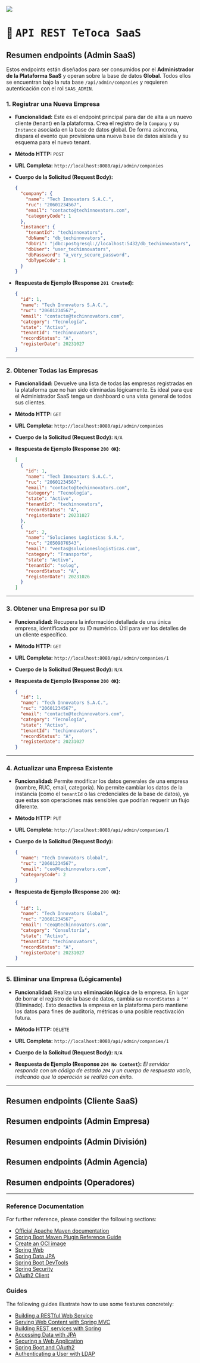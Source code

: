 ![](./.github/tetoca_cover.png)

# :hammer: <samp>API REST TeToca SaaS</samp>

## Resumen endpoints (Admin SaaS)

Estos endpoints están diseñados para ser consumidos por el **Administrador 
de la Plataforma SaaS** y operan sobre la base de datos **Global**. Todos 
ellos se encuentran bajo la ruta base `/api/admin/companies` y requieren 
autenticación con el rol `SAAS_ADMIN`.

### 1. Registrar una Nueva Empresa

*   **Funcionalidad:** Este es el endpoint principal para dar de alta a un 
nuevo cliente (tenant) en la plataforma. Crea el registro de la `Company` y 
su `Instance` asociada en la base de datos global. De forma asíncrona, 
dispara el evento que provisiona una nueva base de datos aislada y su 
esquema para el nuevo tenant.

*   **Método HTTP:** `POST`
*   **URL Completa:** `http://localhost:8080/api/admin/companies`
*   **Cuerpo de la Solicitud (Request Body):**

    ```json
    {
      "company": {
        "name": "Tech Innovators S.A.C.",
        "ruc": "20601234567",
        "email": "contacto@techinnovators.com",
        "categoryCode": 1
      },
      "instance": {
        "tenantId": "techinnovators",
        "dbName": "db_techinnovators",
        "dbUri": "jdbc:postgresql://localhost:5432/db_techinnovators",
        "dbUser": "user_techinnovators",
        "dbPassword": "a_very_secure_password",
        "dbTypeCode": 1
      }
    }
    ```

*   **Respuesta de Ejemplo (Response `201 Created`):**

    ```json
    {
      "id": 1,
      "name": "Tech Innovators S.A.C.",
      "ruc": "20601234567",
      "email": "contacto@techinnovators.com",
      "category": "Tecnología",
      "state": "Activo",
      "tenantId": "techinnovators",
      "recordStatus": "A",
      "registerDate": 20231027
    }
    ```

---

### 2. Obtener Todas las Empresas

*   **Funcionalidad:** Devuelve una lista de todas las empresas registradas 
en la plataforma que no han sido eliminadas lógicamente. Es ideal para que 
el Administrador SaaS tenga un dashboard o una vista general de todos sus 
clientes.

*   **Método HTTP:** `GET`
*   **URL Completa:** `http://localhost:8080/api/admin/companies`
*   **Cuerpo de la Solicitud (Request Body):** `N/A`

*   **Respuesta de Ejemplo (Response `200 OK`):**

    ```json
    [
      {
        "id": 1,
        "name": "Tech Innovators S.A.C.",
        "ruc": "20601234567",
        "email": "contacto@techinnovators.com",
        "category": "Tecnología",
        "state": "Activo",
        "tenantId": "techinnovators",
        "recordStatus": "A",
        "registerDate": 20231027
      },
      {
        "id": 2,
        "name": "Soluciones Logísticas S.A.",
        "ruc": "20509876543",
        "email": "ventas@solucioneslogisticas.com",
        "category": "Transporte",
        "state": "Activo",
        "tenantId": "solog",
        "recordStatus": "A",
        "registerDate": 20231026
      }
    ]
    ```

---

### 3. Obtener una Empresa por su ID

*   **Funcionalidad:** Recupera la información detallada de una única 
empresa, identificada por su ID numérico. Útil para ver los detalles de 
un cliente específico.

*   **Método HTTP:** `GET`
*   **URL Completa:** `http://localhost:8080/api/admin/companies/1`
*   **Cuerpo de la Solicitud (Request Body):** `N/A`

*   **Respuesta de Ejemplo (Response `200 OK`):**

    ```json
    {
      "id": 1,
      "name": "Tech Innovators S.A.C.",
      "ruc": "20601234567",
      "email": "contacto@techinnovators.com",
      "category": "Tecnología",
      "state": "Activo",
      "tenantId": "techinnovators",
      "recordStatus": "A",
      "registerDate": 20231027
    }
    ```

---

### 4. Actualizar una Empresa Existente

*   **Funcionalidad:** Permite modificar los datos generales de una 
empresa (nombre, RUC, email, categoría). No permite cambiar los datos de 
la instancia (como el `tenantId` o las credenciales de la base de datos), 
ya que estas son operaciones más sensibles que podrían requerir un flujo 
diferente.

*   **Método HTTP:** `PUT`
*   **URL Completa:** `http://localhost:8080/api/admin/companies/1`
*   **Cuerpo de la Solicitud (Request Body):**

    ```json
    {
      "name": "Tech Innovators Global",
      "ruc": "20601234567",
      "email": "ceo@techinnovators.com",
      "categoryCode": 2
    }
    ```

*   **Respuesta de Ejemplo (Response `200 OK`):**

    ```json
    {
      "id": 1,
      "name": "Tech Innovators Global",
      "ruc": "20601234567",
      "email": "ceo@techinnovators.com",
      "category": "Consultoría",
      "state": "Activo",
      "tenantId": "techinnovators",
      "recordStatus": "A",
      "registerDate": 20231027
    }
    ```

---

### 5. Eliminar una Empresa (Lógicamente)

*   **Funcionalidad:** Realiza una **eliminación lógica** de la empresa. En 
lugar de borrar el registro de la base de datos, cambia su `recordStatus` 
a `'*'` (Eliminado). Esto desactiva la empresa en la plataforma pero 
mantiene los datos para fines de auditoría, métricas o una posible 
reactivación futura.

*   **Método HTTP:** `DELETE`
*   **URL Completa:** `http://localhost:8080/api/admin/companies/1`
*   **Cuerpo de la Solicitud (Request Body):** `N/A`

*   **Respuesta de Ejemplo (Response `204 No Content`):**
    *El servidor responde con un código de estado `204` y un cuerpo de 
    respuesta vacío, indicando que la operación se realizó con éxito.*

---

## Resumen endpoints (Cliente SaaS)

## Resumen endpoints (Admin Empresa)

## Resumen endpoints (Admin División)

## Resumen endpoints (Admin Agencia)

## Resumen endpoints (Operadores)


---

### Reference Documentation
For further reference, please consider the following sections:

* [Official Apache Maven documentation](https://maven.apache.org/guides/index.html)
* [Spring Boot Maven Plugin Reference Guide](https://docs.spring.io/spring-boot/3.5.0/maven-plugin)
* [Create an OCI image](https://docs.spring.io/spring-boot/3.5.0/maven-plugin/build-image.html)
* [Spring Web](https://docs.spring.io/spring-boot/3.5.0/reference/web/servlet.html)
* [Spring Data JPA](https://docs.spring.io/spring-boot/3.5.0/reference/data/sql.html#data.sql.jpa-and-spring-data)
* [Spring Boot DevTools](https://docs.spring.io/spring-boot/3.5.0/reference/using/devtools.html)
* [Spring Security](https://docs.spring.io/spring-boot/3.5.0/reference/web/spring-security.html)
* [OAuth2 Client](https://docs.spring.io/spring-boot/3.5.0/reference/web/spring-security.html#web.security.oauth2.client)

### Guides
The following guides illustrate how to use some features concretely:

* [Building a RESTful Web Service](https://spring.io/guides/gs/rest-service/)
* [Serving Web Content with Spring MVC](https://spring.io/guides/gs/serving-web-content/)
* [Building REST services with Spring](https://spring.io/guides/tutorials/rest/)
* [Accessing Data with JPA](https://spring.io/guides/gs/accessing-data-jpa/)
* [Securing a Web Application](https://spring.io/guides/gs/securing-web/)
* [Spring Boot and OAuth2](https://spring.io/guides/tutorials/spring-boot-oauth2/)
* [Authenticating a User with LDAP](https://spring.io/guides/gs/authenticating-ldap/)
